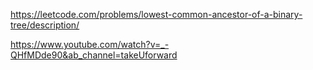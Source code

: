 https://leetcode.com/problems/lowest-common-ancestor-of-a-binary-tree/description/

https://www.youtube.com/watch?v=_-QHfMDde90&ab_channel=takeUforward
